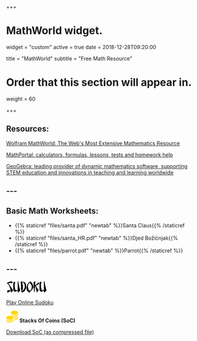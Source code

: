 +++
# MathWorld widget.
widget = "custom"
active = true
date = 2018-12-28T09:20:00

title = "MathWorld"
subtitle = "Free Math Resource"

# Order that this section will appear in.
weight = 60

+++
## Resources:
[Wolfram MathWorld: The Web's Most Extensive Mathematics Resource](http://mathworld.wolfram.com/)

[MathPortal: calculators, formulas, lessons, tests and homework help](https://www.mathportal.org/)

[GeoGebra: leading provider of dynamic mathematics software, supporting STEM education and innovations in teaching and learning worldwide](https://www.geogebra.org/)

## ---

## Basic Math Worksheets:
* {{% staticref "files/santa.pdf" "newtab" %}}Santa Claus{{% /staticref %}}
* {{% staticref "files/santa_HR.pdf" "newtab" %}}Djed Božićnjak{{% /staticref %}}
* {{% staticref "files/parrot.pdf" "newtab" %}}Parrot{{% /staticref %}}

## ---

![Sudoku](https://raw.githubusercontent.com/Vrda-GF/Academic/master/static/img/sudoku.png)

[Play Online Sudoku](https://www.livesudoku.com)

![Stacks Of Coins (SoC)](https://raw.githubusercontent.com/Vrda-GF/SoC/master/static/img/StacksOfCoins.png) __Stacks Of Coins (SoC)__

[Download SoC (as compressed file)](https://raw.githubusercontent.com/Vrda-GF/SoC/master/static/files/SoC.zip)
